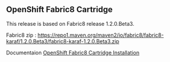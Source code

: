 OpenShift Fabric8 Cartridge
---------------------------
This release is based on Fabric8 release 1.2.0.Beta3. 

Fabric8 zip : https://repo1.maven.org/maven2/io/fabric8/fabric8-karaf/1.2.0.Beta3/fabric8-karaf-1.2.0.Beta3.zip

Documentaion
<a class="btn btn-primary" href="http://confluence.chnoumis.org/display/INFRA/OpenShift+Fabric8+Cartridge">OpenShift Fabric8 Cartridge Installation</a>
